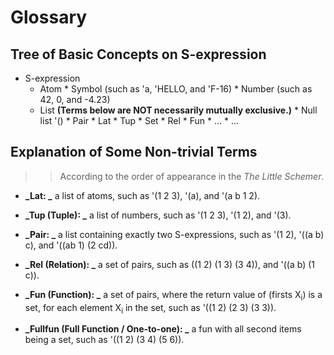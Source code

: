 # Glossary

## Tree of Basic Concepts on S-expression

* S-expression
  * Atom
        * Symbol (such as 'a, 'HELLO, and 'F-16)
        * Number (such as 42, 0, and -4.23)
  * List **(Terms below are NOT necessarily mutually exclusive.)**
        * Null list '()
        * Pair
        * Lat
        * Tup
        * Set
           * Rel
           * Fun
           * ...
        * ...

## Explanation of Some Non-trivial Terms
>> According to the order of appearance in the *The Little Schemer*.

* **_Lat: _**
	a list of atoms, such as '(1 2 3), '(a), and '(a b 1 2).

* **_Tup (Tuple): _**
	a list of numbers, such as '(1 2 3), '(1 2), and '(3).

* **_Pair: _**
	a list containing exactly two S-expressions,
	such as '(1 2), '((a b) c), and '((ab 1) (2 cd)).

* **_Rel (Relation): _**
	a set of pairs, such as ((1 2) (1 3) (3 4)), and '((a b) (1 c)).

* **_Fun (Function): _**
	a set of pairs, where the return value of (firsts X<sub>i</sub>)
	is a set, for each element X<sub>i</sub> in the set, such as '((1 2) (2 3) (3 3)).

* **_Fullfun (Full Function / One-to-one): _**
	a fun with all second items being a set, such as '((1 2) (3 4) (5 6)).
